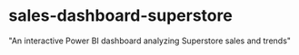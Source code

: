 # sales-dashboard-superstore
"An interactive Power BI dashboard analyzing Superstore sales and trends"

